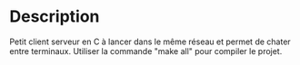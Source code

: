 # Description 

Petit client serveur en C à lancer dans le même réseau et permet de chater entre terminaux.
Utiliser la commande "make all" pour compiler le projet.